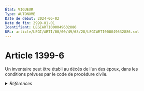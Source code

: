 ```yaml
---
État: VIGUEUR
Type: AUTONOME
Date de début: 2024-06-02
Date de fin: 2999-01-01
Identifiant: LEGIARTI000049632886
URL: article/LEGI/ARTI/00/00/49/63/28/LEGIARTI000049632886.xml
---
```


<h1>Article 1399-6</h1>

Un inventaire peut être établi au décès de l'un des époux, dans les conditions
prévues par le code de procédure civile.


<details>
  <summary><em>Références</em></summary>

  <h2>Références faites par l'article</h2>
  
  <ul>
    <li>
      2024-05-31 CREE cible <a href="https://legal.tricoteuses.fr//redirection/LEGIARTI000049632818?vers=git&vers=legifrance">LOI n° 2024-494 du 31 mai 2024 visant à assurer une justice patrimoniale au sein de la famille - article 2 ENTIEREMENT_MODIF</a>
    </li>
  </ul>
</details>
